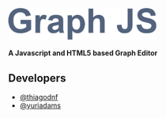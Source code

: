 <img src="https://raw.githubusercontent.com/thiagodnf/graph-js/master/img/logo.png" width="300px"/>

**A Javascript and HTML5 based Graph Editor**

## Developers
- [@thiagodnf](https://github.com/thiagodnf) 
- [@yuriadams](https://github.com/yuriadams) 
